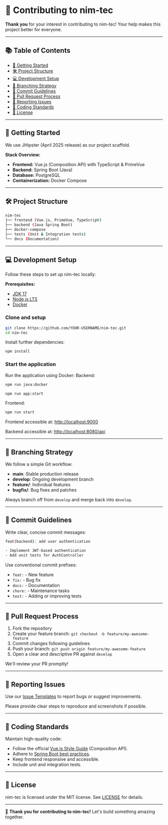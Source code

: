 # 🙌 Contributing to nim-tec

**Thank you** for your interest in contributing to nim-tec! Your help makes this project better for everyone.

---

## 📚 Table of Contents

- [🚀 Getting Started](#-getting-started)
- [🛠️ Project Structure](#️-project-structure)
- [💻 Development Setup](#-development-setup)
- [🌿 Branching Strategy](#-branching-strategy)
- [📌 Commit Guidelines](#-commit-guidelines)
- [🔀 Pull Request Process](#-pull-request-process)
- [🐞 Reporting Issues](#-reporting-issues)
- [🧹 Coding Standards](#-coding-standards)
- [📑 License](#-license)

---

## 🚀 Getting Started

We use JHipster (April 2025 release) as our project scaffold.

**Stack Overview:**
- **Frontend:** Vue.js (Composition API) with TypeScript & PrimeVue
- **Backend:** Spring Boot (Java)
- **Database:** PostgreSQL
- **Containerization:** Docker Compose

---

## 🛠️ Project Structure

```bash
nim-tec
├── frontend (Vue.js, PrimeVue, TypeScript)
├── backend (Java Spring Boot)
├── docker-compose
├── tests (Unit & Integration tests)
└── docs (Documentation)
```

---

## 💻 Development Setup

Follow these steps to set up nim-tec locally:

**Prerequisites:**
- [JDK 17](https://adoptium.net/)
- [Node.js LTS](https://nodejs.org/en)
- [Docker](https://docs.docker.com/compose/install/)

### Clone and setup

```bash
git clone https://github.com/YOUR-USERNAME/nim-tec.git
cd nim-tec
```
Install further dependencies:
```bash
npm install
```

### Start the application

Run the application using Docker:
Backend:
```bash
npm run java:docker
```
```bash
npm run app:start
```
Frontend:
```bash
npm run start
```

Frontend accessible at: [http://localhost:9000](http://localhost:9000)

Backend accessible at: [http://localhost:8080/api](http://localhost:8080/api)

---

## 🌿 Branching Strategy

We follow a simple Git workflow:

- **main**: Stable production release
- **develop**: Ongoing development branch
- **feature/<name>**: Individual features
- **bugfix/<name>**: Bug fixes and patches

Always branch off from `develop` and merge back into `develop`.

---

## 📌 Commit Guidelines

Write clear, concise commit messages:

```bash
feat(backend): add user authentication

- Implement JWT-based authentication
- Add unit tests for AuthController
```

Use conventional commit prefixes:
- `feat:` - New feature
- `fix:` - Bug fix
- `docs:` - Documentation
- `chore:` - Maintenance tasks
- `test:` - Adding or improving tests

---

## 🔀 Pull Request Process

1. Fork the repository
2. Create your feature branch: `git checkout -b feature/my-awesome-feature`
3. Commit changes following guidelines
4. Push your branch: `git push origin feature/my-awesome-feature`
5. Open a clear and descriptive PR against `develop`

We'll review your PR promptly!

---

## 🐞 Reporting Issues

Use our [Issue Templates](./.github/ISSUE_TEMPLATE/) to report bugs or suggest improvements.

Please provide clear steps to reproduce and screenshots if possible.

---

## 🧹 Coding Standards

Maintain high-quality code:

- Follow the official [Vue.js Style Guide](https://vuejs.org/style-guide/) (Composition API).
- Adhere to [Spring Boot best practices](https://spring.io/guides).
- Keep frontend responsive and accessible.
- Include unit and integration tests.

---

## 📑 License

nim-tec is licensed under the MIT license. See [LICENSE](LICENSE) for details.

---

🎉 **Thank you for contributing to nim-tec!** Let's build something amazing together.

